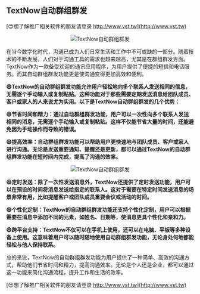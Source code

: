 ## **TextNow自动群组群发**

[😍想了解推广相关软件的朋友请登录 http://www.vst.tw](http://www.vst.tw)

 <center><img src="https://vst.tw/MP4/tuiguang/png/1.png" alt="TextNow自动群组群发"></center>

在当今数字化时代，沟通已成为人们日常生活和工作中不可或缺的一部分。随着技术的不断发展，人们对于沟通工具的需求也越来越高，尤其是在群组群发方面。TextNow作为一款备受欢迎的通讯应用程序，为用户提供了便捷的短信和电话服务。而其自动群组群发功能更是使沟通变得更加高效和便利。

**😄TextNow的自动群组群发功能允许用户轻松地向多个联系人发送相同的信息，无需逐个手动输入或复制粘贴。这种功能对于那些需要定期发送消息给团队成员、客户或家人的人来说尤为实用。以下是TextNow自动群组群发的几个优势：**

**😄节省时间和精力：通过自动群组群发功能，用户可以一次性向多个联系人发送相同的消息，无需逐个手动输入或复制粘贴。这样不仅能节省大量的时间，还能避免因为手动操作而导致的错误。**

**😄提高效率：自动群组群发功能可以帮助用户更快速地与团队成员、客户或家人进行沟通。无论是发送重要通知、提醒还是更新，都可以通过TextNow的自动群组群发功能在短时间内完成，提高了沟通的效率。**

 <center><img src="https://vst.tw/MP4/tuiguang/png/7.png" alt="TextNow自动群组群发"></center>

**😄定时发送：除了一次性发送消息外，TextNow还提供了定时发送功能，用户可以在预设的时间将消息发送给指定的联系人。这对于需要在特定时间发送消息的场景非常有用，比如提醒客户或团队成员重要会议或活动的时间。**

**😄个性化定制：TextNow的自动群组群发功能还支持个性化定制，用户可以根据需要在消息中添加不同的元素，如姓名、日期等，使消息更具个性化和亲和力。**

**😄跨平台支持：TextNow不仅可以在手机上使用，还可以在电脑、平板等多种设备上使用。这意味着用户可以随时随地使用自动群组群发功能，无论身处何地都能轻松与他人保持联系。**

总的来说，TextNow的自动群组群发功能为用户提供了一种简单、高效的沟通方式，帮助他们节省时间和精力，提高沟通效率。无论是个人还是企业，都可以通过这一功能来简化沟通流程，提升工作和生活的效率。

[😍想了解推广相关软件的朋友请登录 http://www.vst.tw](http://www.vst.tw)



